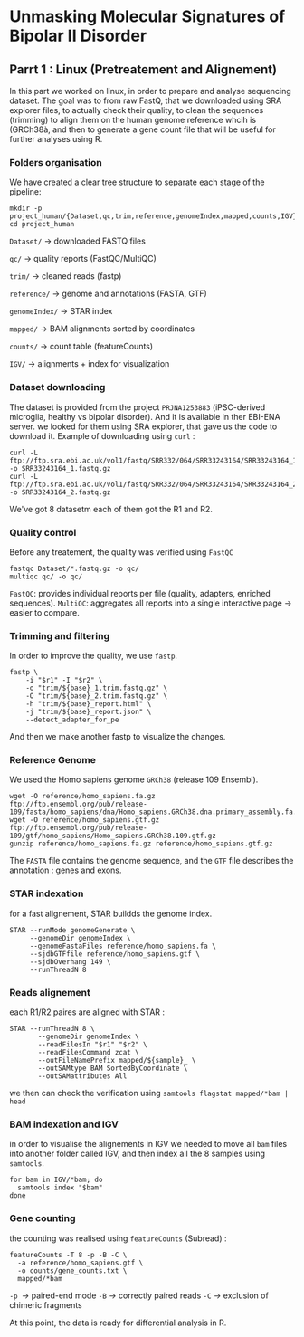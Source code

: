 # Unmasking Molecular Signatures of Bipolar II Disorder
## Parrt 1 : Linux (Pretreatement and Alignement)
In this part we worked on linux, in order to prepare and analyse sequencing dataset. The goal was to from raw FastQ, that we downloaded using SRA explorer files, to actually check their quality, to clean the sequences (trimming) to align them on the human genome reference whcih is (GRCh38à, and then to generate a gene count file that will be useful for further analyses using R.
### Folders organisation
We have created a clear tree structure to separate each stage of the pipeline:
```
mkdir -p project_human/{Dataset,qc,trim,reference,genomeIndex,mapped,counts,IGV}
cd project_human
```
`Dataset/` → downloaded FASTQ files

`qc/` → quality reports (FastQC/MultiQC)

`trim/` → cleaned reads (fastp)

`reference/` → genome and annotations (FASTA, GTF)

`genomeIndex/` → STAR index

`mapped/` → BAM alignments sorted by coordinates

`counts/` → count table (featureCounts)

`IGV/` → alignments + index for visualization

### Dataset downloading

The dataset is provided from the project `PRJNA1253883` (iPSC-derived microglia, healthy vs bipolar disorder). And it is available in ther EBI-ENA server.
we looked for them using SRA explorer, that gave us the code to download it.
Example of downloading using `curl` :
```
curl -L ftp://ftp.sra.ebi.ac.uk/vol1/fastq/SRR332/064/SRR33243164/SRR33243164_1.fastq.gz -o SRR33243164_1.fastq.gz
curl -L ftp://ftp.sra.ebi.ac.uk/vol1/fastq/SRR332/064/SRR33243164/SRR33243164_2.fastq.gz -o SRR33243164_2.fastq.gz
```
We've got 8 datasetm each of them got the R1 and R2.

### Quality control

Before any treatement, the quality was verified using `FastQC`
```
fastqc Dataset/*.fastq.gz -o qc/
multiqc qc/ -o qc/
```
`FastQC`: provides individual reports per file (quality, adapters, enriched sequences).
`MultiQC`: aggregates all reports into a single interactive page → easier to compare.

### Trimming and filtering 

In order to improve the quality, we use `fastp`.
```
fastp \
    -i "$r1" -I "$r2" \
    -o "trim/${base}_1.trim.fastq.gz" \
    -O "trim/${base}_2.trim.fastq.gz" \
    -h "trim/${base}_report.html" \
    -j "trim/${base}_report.json" \
    --detect_adapter_for_pe
```
And then we make another fastp to visualize the changes. 

### Reference Genome

We used the Homo sapiens genome `GRCh38` (release 109 Ensembl).
```
wget -O reference/homo_sapiens.fa.gz  ftp://ftp.ensembl.org/pub/release-109/fasta/homo_sapiens/dna/Homo_sapiens.GRCh38.dna.primary_assembly.fa.gz
wget -O reference/homo_sapiens.gtf.gz ftp://ftp.ensembl.org/pub/release-109/gtf/homo_sapiens/Homo_sapiens.GRCh38.109.gtf.gz
gunzip reference/homo_sapiens.fa.gz reference/homo_sapiens.gtf.gz
```
The `FASTA` file contains the genome sequence, and the `GTF` file describes the annotation : genes and exons.

### STAR indexation

for a fast alignement, STAR buildds the genome index.

```
STAR --runMode genomeGenerate \
     --genomeDir genomeIndex \
     --genomeFastaFiles reference/homo_sapiens.fa \
     --sjdbGTFfile reference/homo_sapiens.gtf \
     --sjdbOverhang 149 \
     --runThreadN 8
```

### Reads alignement 

each R1/R2 paires are aligned with STAR : 

```
STAR --runThreadN 8 \
       --genomeDir genomeIndex \
       --readFilesIn "$r1" "$r2" \
       --readFilesCommand zcat \
       --outFileNamePrefix mapped/${sample}_ \
       --outSAMtype BAM SortedByCoordinate \
       --outSAMattributes All
```
we then can check the verification using
`samtools flagstat mapped/*bam | head
`
### BAM indexation and IGV

in order to visualise the alignements in IGV we needed to move all `bam` files into another folder called IGV, and then index all the 8 samples using `samtools`.
```
for bam in IGV/*bam; do
  samtools index "$bam"
done
```
### Gene counting 

the counting was realised using `featureCounts` (Subread) :
```
featureCounts -T 8 -p -B -C \
  -a reference/homo_sapiens.gtf \
  -o counts/gene_counts.txt \
  mapped/*bam
```
`-p `→ paired-end mode
`-B` → correctly paired reads
`-C` → exclusion of chimeric fragments

At this point, the data is ready for differential analysis in R.

